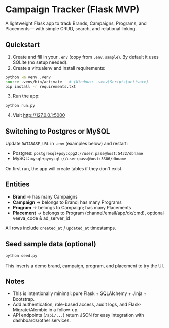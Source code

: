# Campaign Tracker (Flask MVP)

A lightweight Flask app to track Brands, Campaigns, Programs, and Placements—
with simple CRUD, search, and relational linking.

## Quickstart

1) Create and fill in your `.env` (copy from `.env.sample`). By default it uses SQLite (no setup needed).
2) Create a virtualenv and install requirements:

```bash
python -m venv .venv
source .venv/bin/activate   # (Windows: .venv\Scripts\activate)
pip install -r requirements.txt
```

3) Run the app:

```bash
python run.py
```

4) Visit http://127.0.0.1:5000

## Switching to Postgres or MySQL

Update `DATABASE_URL` in `.env` (examples below) and restart:

- Postgres: `postgresql+psycopg2://user:pass@host:5432/dbname`
- MySQL:    `mysql+pymysql://user:pass@host:3306/dbname`

On first run, the app will create tables if they don't exist.

## Entities

- **Brand** → has many Campaigns
- **Campaign** → belongs to Brand; has many Programs
- **Program** → belongs to Campaign; has many Placements
- **Placement** → belongs to Program (channel/email/app/dx/cmd), optional veeva_code & ad_server_id

All rows include `created_at` / `updated_at` timestamps.

## Seed sample data (optional)

```bash
python seed.py
```

This inserts a demo brand, campaign, program, and placement to try the UI.

## Notes

- This is intentionally minimal: pure Flask + SQLAlchemy + Jinja + Bootstrap.
- Add authentication, role-based access, audit logs, and Flask-Migrate/Alembic in a follow-up.
- API endpoints (`/api/...`) return JSON for easy integration with dashboards/other services.
